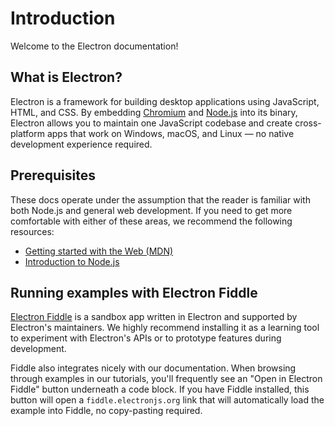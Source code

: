 # Introduction

Welcome to the Electron documentation!

<!--
TODO: make this welcome paragraph cuter, and potentially more informative 🌸
--->

## What is Electron?

Electron is a framework for building desktop applications using JavaScript,
HTML, and CSS. By embedding [Chromium](https://www.chromium.org/) and
[Node.js](https://nodejs.org/) into its binary, Electron allows you to
maintain one JavaScript codebase and create cross-platform apps that
work on Windows, macOS, and Linux — no native development experience
required.

## Prerequisites

These docs operate under the assumption that the reader is familiar with both
Node.js and general web development. If you need to get more comfortable with
either of these areas, we recommend the following resources:

* [Getting started with the Web (MDN)](https://developer.mozilla.org/en-US/docs/Learn/Getting_started_with_the_web)
* [Introduction to Node.js](https://nodejs.dev/learn)

<!-- Talk about Chromium -->

## Running examples with Electron Fiddle

[Electron Fiddle](https://electronjs.org/fiddle) is a sandbox app written
in Electron and supported by Electron's maintainers. We highly recommend installing
it as a learning tool to experiment with Electron's APIs or to prototype features during
development.

Fiddle also integrates nicely with our documentation. When browsing through examples
in our tutorials, you'll frequently see an "Open in Electron Fiddle" button underneath
a code block. If you have Fiddle installed, this button will open a `fiddle.electronjs.org`
link that will automatically load the example into Fiddle, no copy-pasting required.
